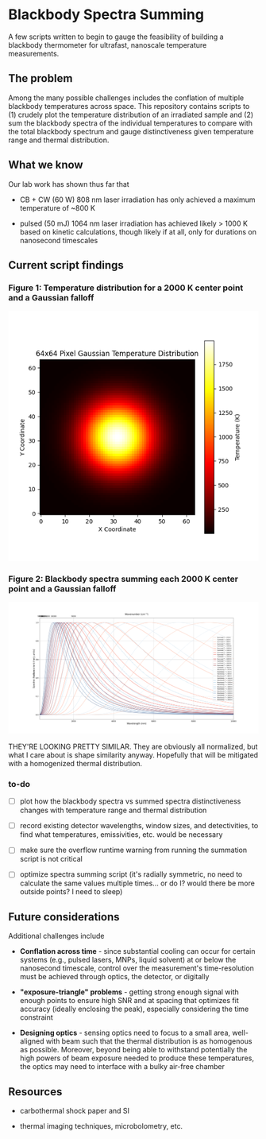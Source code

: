 # Blackbody Spectra Summing

A few scripts written to begin to gauge the feasibility of building a blackbody thermometer for ultrafast, nanoscale temperature measurements.

## The problem

Among the many possible challenges includes the conflation of multiple blackbody temperatures across space.  This repository contains scripts to (1) crudely plot the temperature distribution of an irradiated sample and (2) sum the blackbody spectra of the individual temperatures to compare with the total blackbody spectrum and gauge distinctiveness given temperature range and thermal distribution.

## What we know

Our lab work has shown thus far that

- CB + CW (60 W) 808 nm laser irradiation has only achieved a maximum temperature of ~800 K
  
- pulsed (50 mJ) 1064 nm laser irradiation has achieved likely > 1000 K based on kinetic calculations, though likely if at all, only for durations on nanosecond timescales

## Current script findings

### **Figure 1:** Temperature distribution for a 2000 K center point and a Gaussian falloff

![2000K Temperature Distribution Plot](temperature_distribution.png)

### **Figure 2:** Blackbody spectra summing each 2000 K center point and a Gaussian falloff

![alt text](SpectraSums.png)

THEY'RE LOOKING PRETTY SIMILAR.  They are obviously all normalized, but what I care about is shape similarity anyway. Hopefully that will be mitigated with a homogenized thermal distribution.

### to-do

- [ ] plot how the blackbody spectra vs summed spectra distinctiveness changes with temperature range and thermal distribution
  
- [ ] record existing detector wavelengths, window sizes, and detectivities, to find what temperatures, emissivities, etc. would be necessary

- [ ] make sure the overflow runtime warning from running the summation script is not critical

- [ ] optimize spectra summing script (it's radially symmetric, no need to calculate the same values multiple times... or do I?  would there be more outside points?  I need to sleep)

## Future considerations

Additional challenges include

- **Conflation across time** - since substantial cooling can occur for certain systems (e.g., pulsed lasers, MNPs, liquid solvent) at or below the nanosecond timescale, control over the measurement's time-resolution must be achieved through optics, the detector, or digitally
  
- **"exposure-triangle" problems** - getting strong enough signal with enough points to ensure high SNR and at spacing that optimizes fit accuracy (ideally enclosing the peak), especially considering the time constraint
  
- **Designing optics** - sensing optics need to focus to a small area, well-aligned with beam such that the thermal distribution is as homogenous as possible.  Moreover, beyond being able to withstand potentially the high powers of beam exposure needed to produce these temperatures, the optics may need to interface with a bulky air-free chamber
  
## Resources

- carbothermal shock paper and SI

- thermal imaging techniques, microbolometry, etc.